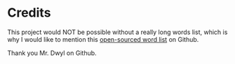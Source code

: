 # Credits

This project would NOT be possible without a really long words list, which is why I would like to mention this [open-sourced word list](https://github.com/dwyl/english-words/blob/master/words_dictionary.json) on Github.

Thank you Mr. Dwyl on Github.